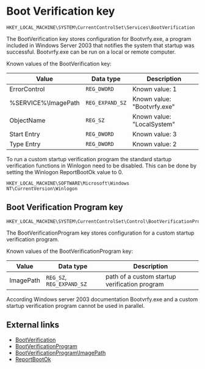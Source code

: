 # Boot Verification key

```
HKEY_LOCAL_MACHINE\SYSTEM\CurrentControlSet\Services\BootVerification
```

The BootVerification key stores configuration for Bootvrfy.exe, a program
included in Windows Server 2003 that notifies the system that startup was
successful. Bootvrfy.exe can be run on a local or remote computer.

Known values of the BootVerification key:

Value | Data type | Description
--- | --- | ---
ErrorControl | `REG_DWORD` | Known value: 1
%SERVICE%\ImagePath | `REG_EXPAND_SZ` | Known value: "Bootvrfy.exe"
ObjectName | `REG_SZ` | Known value: "LocalSystem"
Start Entry | `REG_DWORD` | Known value: 3
Type Entry | `REG_DWORD` | Known value: 2

To run a custom startup verification program the standard startup verification
functions in Winlogon need to be disabled. This can be done by setting the
Winlogon ReportBootOk value to 0.

```
HKEY_LOCAL_MACHINE\SOFTWARE\Microsoft\Windows NT\CurrentVersion\Winlogon
```

## Boot Verification Program key

```
HKEY_LOCAL_MACHINE\SYSTEM\CurrentControlSet\Control\BootVerificationProgram
```

The BootVerificationProgram key stores configuration for a custom startup
verification program.

Known values of the BootVerificationProgram key:

Value | Data type | Description
--- | --- | ---
ImagePath | `REG_SZ`, `REG_EXPAND_SZ` | path of a custom startup verification program

According Windows server 2003 documentation Bootvrfy.exe and a custom startup
verification program cannot be used in parallel.

## External links

* [BootVerification](https://docs.microsoft.com/en-us/previous-versions/windows/it-pro/windows-server-2003/cc778559(v=ws.10))
* [BootVerificationProgram](https://docs.microsoft.com/en-us/previous-versions/windows/it-pro/windows-server-2003/cc782537(v=ws.10))
* [BootVerificationProgram\ImagePath](https://docs.microsoft.com/en-us/previous-versions/windows/it-pro/windows-server-2003/cc786702(v=ws.10))
* [ReportBootOk](https://docs.microsoft.com/en-us/previous-versions/windows/it-pro/windows-server-2003/cc739989(v=ws.10))

